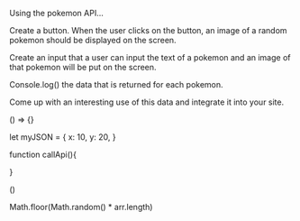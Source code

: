 Using the pokemon API...

Create a button. When the user clicks on the button, an image of a random pokemon should be displayed on the screen. 

Create an input that a user can input the text of a pokemon and an image of that pokemon will be put on the screen. 

Console.log() the data that is returned for each pokemon. 

Come up with an interesting use of this data and integrate it into your site. 


() => {}


let myJSON = {
  x: 10,
  y: 20,
}


function callApi(){

}

()


Math.floor(Math.random() * arr.length)